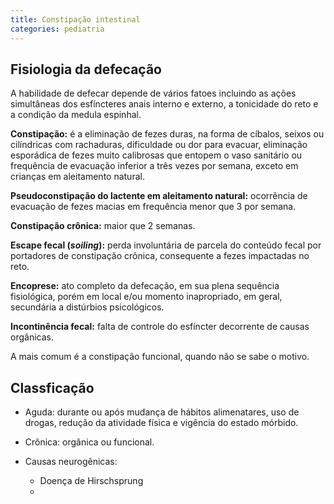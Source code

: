 ```yaml
---
title: Constipação intestinal
categories: pediatria
---
```


## Fisiologia da defecação

A habilidade de defecar depende de vários fatoes incluindo as ações simultâneas dos esfíncteres anais interno e externo, a tonicidade do reto e a condição da medula espinhal.

**Constipação:** é a eliminação de fezes duras, na forma de cíbalos, seixos ou cilíndricas com rachaduras, dificuldade ou dor para evacuar, eliminação esporádica de fezes muito calibrosas que entopem o vaso sanitário ou frequência de evacuação inferior a três vezes por semana, exceto em crianças em aleitamento natural.

**Pseudoconstipação do lactente em aleitamento natural:** ocorrência de evacuação de fezes macias em frequência menor que 3 por semana.

**Constipação crônica:** maior que 2 semanas.

**Escape fecal (_soiling_):** perda involuntária de parcela do conteúdo fecal por portadores de constipação crônica, consequente a fezes impactadas no reto.

**Encoprese:** ato completo da defecação, em sua plena sequência fisiológica, porém em  local e/ou momento inapropriado, em geral, secundária a distúrbios psicológicos.

**Incontinência fecal:** falta de controle do esfíncter decorrente de causas orgânicas.

A mais comum é a constipação funcional, quando não se sabe o motivo.

## Classficação

* Aguda: durante ou após mudança de hábitos alimenatares, uso de drogas, redução da atividade física e vigência do estado mórbido.
* Crônica: orgânica ou funcional.


* Causas neurogênicas:
  * Doença de Hirschsprung
  *
